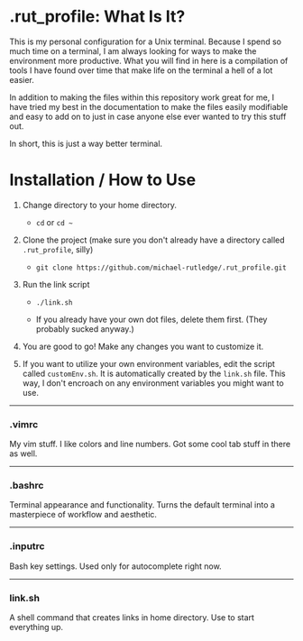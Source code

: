 # .rut_profile: What Is It?

This is my personal configuration for a Unix terminal. Because I spend so much time on a
terminal, I am always looking for ways to make the environment more productive. What you
will find in here is a compilation of tools I have found over time that make life on the
terminal a hell of a lot easier. 

In addition to making the files within this repository work great for me, I have tried my
best in the documentation to make the files easily modifiable and easy to add on to just
in case anyone else ever wanted to try this stuff out. 

In short, this is just a way better terminal.

# Installation / How to Use

1. Change directory to your home directory.

    *   `cd` or `cd ~`

1. Clone the project (make sure you don't already have a directory called 
`.rut_profile`, silly)

    *   `git clone https://github.com/michael-rutledge/.rut_profile.git`

1. Run the link script

    *   `./link.sh`

    *   If you already have your own dot files, delete them first. (They probably sucked
        anyway.)

1. You are good to go! Make any changes you want to customize it.

1. If you want to utilize your own environment variables, edit the script called
`customEnv.sh`. It is automatically created by the `link.sh` file. This way, I don't
encroach on any environment variables you might want to use.

---
### .vimrc

My vim stuff. I like colors and line numbers. Got some cool tab stuff in there as well.

---
### .bashrc

Terminal appearance and functionality. Turns the default terminal into a masterpiece of
workflow and aesthetic. 

---
### .inputrc

Bash key settings. Used only for autocomplete right now.

---
### link.sh

A shell command that creates links in home directory. Use to start everything up.
